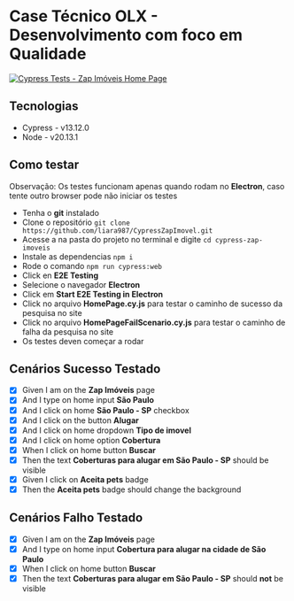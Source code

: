 # Case Técnico OLX - Desenvolvimento com foco em Qualidade
[![Cypress Tests - Zap Imóveis Home Page](https://github.com/liara987/CypressZapImovel/actions/workflows/cypress-zap-imoveis.yml/badge.svg)](https://github.com/liara987/CypressZapImovel/actions/workflows/cypress-zap-imoveis.yml)

## Tecnologias

- Cypress - v13.12.0
- Node - v20.13.1

## Como testar

Observação: Os testes funcionam apenas quando rodam no **Electron**, caso tente outro browser pode não iniciar os testes

- Tenha o **git** instalado
- Clone o repositório ```git clone https://github.com/liara987/CypressZapImovel.git```
- Acesse a na pasta do projeto no terminal e digite ```cd cypress-zap-imoveis```
- Instale as dependencias ```npm i```
- Rode o comando ```npm run cypress:web```
- Click en **E2E Testing**
- Selecione o navegador **Electron**
- Click em **Start E2E Testing in Electron**
- Click no arquivo **HomePage.cy.js** para testar o caminho de sucesso da pesquisa no site
- Click no arquivo **HomePageFailScenario.cy.js** para testar o caminho de falha da pesquisa no site
- Os testes deven começar a rodar

## Cenários Sucesso Testado

- [x] Given I am on the **Zap Imóveis** page
- [x] And I type on home input **São Paulo**
- [x] And I click on home **São Paulo - SP** checkbox
- [x] And I click on the button **Alugar**
- [x] And I click on home dropdown **Tipo de imovel**
- [x] And I click on home option **Cobertura**
- [x] When I click on home button **Buscar**
- [x] Then the text **Coberturas para alugar em São Paulo - SP** should be visible
- [x] Given I click on **Aceita pets** badge
- [x] Then the **Aceita pets** badge should change the background

## Cenários Falho Testado

- [x] Given I am on the **Zap Imóveis** page
- [x] And I type on home input **Cobertura para alugar na cidade de São Paulo**
- [x] When I click on home button **Buscar**
- [x] Then the text **Coberturas para alugar em São Paulo - SP** should **not** be visible
